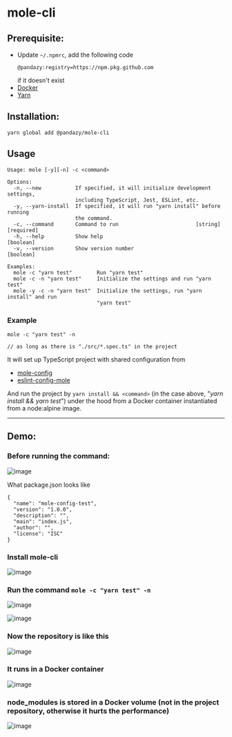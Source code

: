 # mole-cli

## Prerequisite:
- Update `~/.npmrc`, add the following code
    ```
    @pandazy:registry=https://npm.pkg.github.com
    ```
    if it doesn't exist
-   [Docker](https://www.docker.com/)
-   [Yarn](https://yarnpkg.com/)

## Installation:

```
yarn global add @pandazy/mole-cli
```

## Usage

```
Usage: mole [-y][-n] -c <command>

Options:
  -n, --new           If specified, it will initialize development settings,
                      including TypeScript, Jest, ESLint, etc.
  -y, --yarn-install  If specified, it will run "yarn install" before running
                      the command.
  -c, --command       Command to run                         [string] [required]
  -h, --help          Show help                                        [boolean]
  -v, --version       Show version number                              [boolean]

Examples:
  mole -c "yarn test"        Run "yarn test"
  mole -c -n "yarn test"     Initialize the settings and run "yarn test"
  mole -y -c -n "yarn test"  Initialize the settings, run "yarn install" and run
                             "yarn test"
```

### Example
```
mole -c "yarn test" -n

// as long as there is "./src/*.spec.ts" in the project
```

It will set up TypeScript project with shared configuration from

-   [mole-config](https://github.com/pandazy/mole-config)
-   [eslint-config-mole](https://github.com/pandazy/eslint-config-mole)

And run the project by `yarn install && <command>` (in the case above, "_yarn install && yarn test_") under the hood
from a Docker container instantiated from a node:alpine image.

-------------------

## Demo:
### Before running the command:

![image](https://user-images.githubusercontent.com/519653/221444157-5d1f0966-92a8-41b4-8f1b-3c74fcf3246f.png)

What package.json looks like
```
{
  "name": "mole-config-test",
  "version": "1.0.0",
  "description": "",
  "main": "index.js",
  "author": "",
  "license": "ISC"
}
```

### Install mole-cli
![image](https://user-images.githubusercontent.com/519653/221910873-7644b1b1-6235-434c-91d3-3d1b73a0fc68.png)

### Run the command `mole -c "yarn test" -n`

![image](https://user-images.githubusercontent.com/519653/221911842-0b14e64d-0833-4ef9-9bd6-9d0d5fab8a03.png)

![image](https://user-images.githubusercontent.com/519653/221444588-b613b965-cb40-4db3-a2b9-fe9c708e1cf2.png)

### Now the repository is like this
![image](https://user-images.githubusercontent.com/519653/221912103-952ff392-a8ec-4c53-a1ce-2844eb50530b.png)

### It runs in a Docker container
![image](https://user-images.githubusercontent.com/519653/221912714-22fe438c-c7f1-437f-be0e-7d21ac5d7cf1.png)

### node_modules is stored in a Docker volume (not in the project repository, otherwise it hurts the performance)
![image](https://user-images.githubusercontent.com/519653/221912221-08915c56-9292-4507-8488-60ff251c4417.png)









